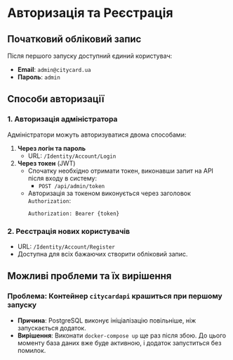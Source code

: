 # Авторизація та Реєстрація

## Початковий обліковий запис
Після першого запуску доступний єдиний користувач:
- **Email**: `admin@citycard.ua`
- **Пароль**: `admin`

## Способи авторизації
### 1. Авторизація адміністратора
Адміністратори можуть авторизуватися двома способами:
1. **Через логін та пароль**  
   - URL: `/Identity/Account/Login`
2. **Через токен** (JWT)
   - Спочатку необхідно отримати токен, виконавши запит на API після входу в систему:
     - `POST /api/admin/token`
   - Авторизація за токеном виконується через заголовок `Authorization`:
     ```http
     Authorization: Bearer {token}
     ```

### 2. Реєстрація нових користувачів
- URL: `/Identity/Account/Register`
- Доступна для всіх бажаючих створити обліковий запис.

## Можливі проблеми та їх вирішення
### Проблема: Контейнер `citycardapi` крашиться при першому запуску
- **Причина**: PostgreSQL виконує ініціалізацію повільніше, ніж запускається додаток.
- **Вирішення**: Виконати `docker-compose up` ще раз після збою. До цього моменту база даних вже буде активною, і додаток запуститься без помилок.

